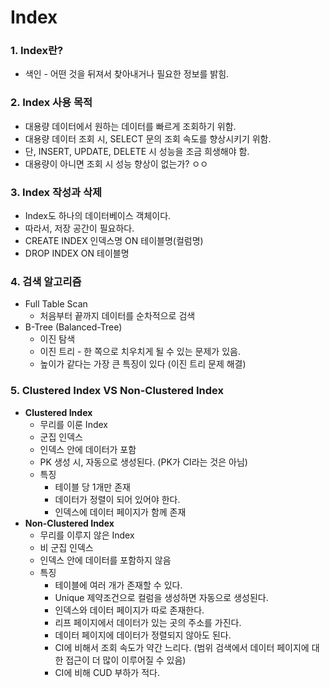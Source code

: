 # Index

### 1. Index란?

* 색인 - 어떤 것을 뒤져서 찾아내거나 필요한 정보를 밝힘.



### 2. Index 사용 목적

* 대용량 데이터에서 원하는 데이터를 빠르게 조회하기 위함.
* 대용량 데이터 조회 시, SELECT 문의 조회 속도를 향상시키기 위함.
* 단, INSERT, UPDATE, DELETE 시 성능을 조금 희생해야 함.
* 대용량이 아니면 조회 시 성능 향상이 없는가? ㅇㅇ



### 3. Index 작성과 삭제

* Index도 하나의 데이터베이스 객체이다.
* 따라서, 저장 공간이 필요하다.
* CREATE INDEX 인덱스명 ON 테이블명(컬럼명)
* DROP INDEX ON 테이블명



### 4. 검색 알고리즘

* Full Table Scan
  * 처음부터 끝까지 데이터를 순차적으로 검색
* B-Tree (Balanced-Tree)
  * 이진 탐색
  * 이진 트리 - 한 쪽으로 치우치게 될 수 있는 문제가 있음.
  * 높이가 같다는 가장 큰 특징이 있다 (이진 트리 문제 해결)



### 5. Clustered Index VS Non-Clustered Index

* **Clustered Index**
  * 무리를 이룬 Index
  * 군집 인덱스
  * 인덱스 안에 데이터가 포함
  * PK 생성 시, 자동으로 생성된다. (PK가 CI라는 것은 아님)
  * 특징
    * 테이블 당 1개만 존재
    * 데이터가 정렬이 되어 있어야 한다.
    * 인덱스에 데이터 페이지가 함께 존재
* **Non-Clustered Index**
  * 무리를 이루지 않은 Index
  * 비 군집 인덱스
  * 인덱스 안에 데이터를 포함하지 않음
  * 특징
    * 테이블에 여러 개가 존재할 수 있다.
    * Unique 제약조건으로 컬럼을 생성하면 자동으로 생성된다.
    * 인덱스와 데이터 페이지가 따로 존재한다.
    * 리프 페이지에서 데이터가 있는 곳의 주소를 가진다.
    * 데이터 페이지에 데이터가 정렬되지 않아도 된다.
    * CI에 비해서 조회 속도가 약간 느리다. (범위 검색에서 데이터 페이지에 대한 접근이 더 많이 이루어질 수 있음)
    * CI에 비해 CUD 부하가 적다.
